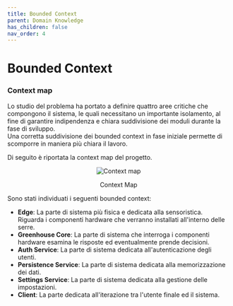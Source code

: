 ```yaml
---
title: Bounded Context
parent: Domain Knowledge
has_children: false
nav_order: 4
---
```


# Bounded Context

### Context map

Lo studio del problema ha portato a definire quattro aree critiche che compongono il sistema, le quali necessitano un importante isolamento, al fine di garantire indipendenza e chiara suddivisione dei moduli durante la fase di sviluppo.  
Una corretta suddivisione dei bounded context in fase iniziale permette di scomporre in maniera più chiara il lavoro.

Di seguito è riportata la context map del progetto.

<div align="center">
<img src="https://images2.imgbox.com/c4/66/nDbaKvXz_o.png" alt="Context map">
<p align="center">Context Map</p>
</div>

Sono stati individuati i seguenti bounded context:

- __Edge__: La parte di sistema più fisica e dedicata alla sensoristica. Riguarda i componenti hardware che verranno installati all'interno delle serre.
- __Greenhouse Core__: La parte di sistema che interroga i componenti hardware esamina le risposte ed eventualmente prende decisioni.
- __Auth Service__: La parte di sistema dedicata all'autenticazione degli utenti.
- __Persistence Service__: La parte di sistema dedicata alla memorizzazione dei dati.
- __Settings Service__:  La parte di sistema dedicata alla gestione delle impostazioni.
- __Client__: La parte dedicata all'iterazione tra l'utente finale ed il sistema.
